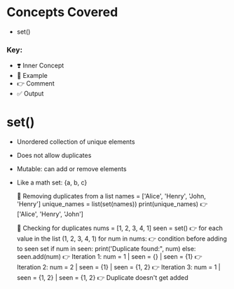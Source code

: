 # Concepts Covered

- set()

### Key:
- ❣️ Inner Concept
- 🦋 Example
- 👉 Comment
- ✅ Output

# set()
- Unordered collection of unique elements
- Does not allow duplicates
- Mutable: can add or remove elements
- Like a math set: {a, b, c}

    🦋 Removing duplicates from a list
    names = ['Alice', 'Henry', 'John, 'Henry']
    unique_names = list(set(names))
    print(unique_names) 👉 ['Alice', 'Henry', 'John']

    🦋 Checking for duplicates
    nums = [1, 2, 3, 4, 1]
    seen = set()
    👉 for each value in the list (1, 2, 3, 4, 1)
    for num in nums:
        👉 condition before adding to seen set
        if num in seen:
            print('Duplicate found:", num)
        else: 
            seen.add(num)
    👉 Iteration 1:
    num = 1     |   seen = {}       |     seen = {1}
    👉 Iteration 2:
    num = 2     |   seen = {1}      |     seen = {1, 2}
    👉 Iteration 3:
    num = 1     |   seen = {1, 2}   |     seen = {1, 2} 👉 Duplicate doesn't get added
    
    